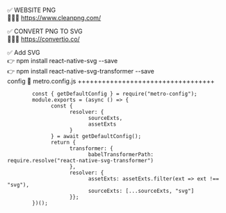 ✅ WEBSITE PNG                                                                                   
📌📌📌 https://www.cleanpng.com/


✅ CONVERT PNG TO SVG                                                                                    
📌📌📌 https://convertio.co/


✅ Add SVG                                                                                    
      👉 npm install react-native-svg --save                                                                                   
      👉 npm install react-native-svg-transformer --save                                                                                   
config
            🎊 metro.config.js 
            ++++++++++++++++++++++++++++++++++
            

            const { getDefaultConfig } = require("metro-config");
            module.exports = (async () => { 
                  const {  
                        resolver: { 
                              sourceExts, 
                              assetExts 
                        }  
                  } = await getDefaultConfig(); 
                  return {
                        transformer: {      
                              babelTransformerPath: require.resolve("react-native-svg-transformer")    
                        },    
                        resolver: {
                              assetExts: assetExts.filter(ext => ext !== "svg"),
                              sourceExts: [...sourceExts, "svg"]    
                        }};
            })();


